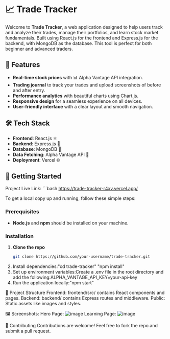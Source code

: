 # 📈 Trade Tracker

Welcome to **Trade Tracker**, a web application designed to help users track and analyze their trades, manage their portfolios, and learn stock market fundamentals. Built using React.js for the frontend and Express.js for the backend, with MongoDB as the database. This tool is perfect for both beginner and advanced traders.

## 🌟 **Features**
- **Real-time stock prices** with 📊 Alpha Vantage API integration.
- **Trading journal** to track your trades and upload screenshots of before and after entry.
- **Performance analytics** with beautiful charts using Chart.js.
- **Responsive design** for a seamless experience on all devices.
- **User-friendly interface** with a clear layout and smooth navigation.

## 🛠️ **Tech Stack**
- **Frontend**: React.js ⚛️
- **Backend**: Express.js 🚀
- **Database**: MongoDB 🍃
- **Data Fetching**: Alpha Vantage API 🔗
- **Deployment**: Vercel 🌐

## 🚀 **Getting Started**
Project Live Link: 
      ```bash  https://trade-tracker-r4xv.vercel.app/

     
To get a local copy up and running, follow these simple steps:

### **Prerequisites**
- **Node.js** and **npm** should be installed on your machine.

### **Installation**
1. **Clone the repo**  
   ```bash
   git clone https://github.com/your-username/trade-tracker.git

2) Install dependencies:"cd trade-tracker"
                         "npm install"
3) Set up environment variables:Create a .env file in the root directory and add the following:ALPHA_VANTAGE_API_KEY=your-api-key
4) Run the application locally:"npm start"

📂 Project Structure
Frontend: frontend/src/ contains React components and pages.
Backend: backend/ contains Express routes and middleware.
Public: Static assets like images and styles.

🖼️ Screenshots:
Hero Page: ![image](https://github.com/user-attachments/assets/1e54f508-e72b-4375-8455-0b4fb6f40f93)
Learning Page: ![image](https://github.com/user-attachments/assets/d559eb8b-a6c2-4d21-b838-a42d1da8e93c)

🤝 Contributing
Contributions are welcome! Feel free to fork the repo and submit a pull request.




